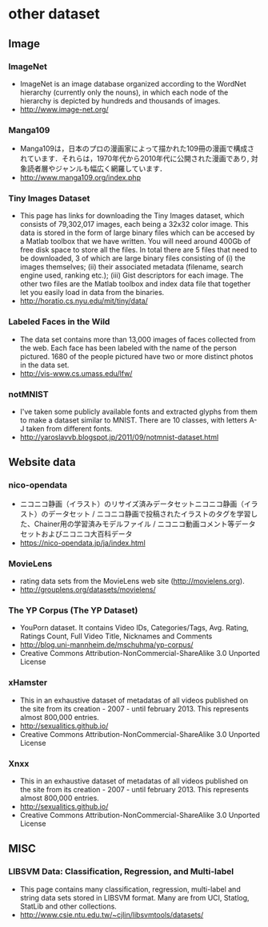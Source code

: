 # other dataset

## Image
### ImageNet
- ImageNet is an image database organized according to the WordNet hierarchy (currently only the nouns), in which each node of the hierarchy is depicted by hundreds and thousands of images.
- http://www.image-net.org/

### Manga109
- Manga109は，日本のプロの漫画家によって描かれた109冊の漫画で構成されています．それらは，1970年代から2010年代に公開された漫画であり, 対象読者層やジャンルも幅広く網羅しています．
- http://www.manga109.org/index.php

### Tiny Images Dataset
- This page has links for downloading the Tiny Images dataset, which consists of 79,302,017 images, each being a 32x32 color image. This data is stored in the form of large binary files which can be accesed by a Matlab toolbox that we have written. You will need around 400Gb of free disk space to store all the files. In total there are 5 files that need to be downloaded, 3 of which are large binary files consisting of (i) the images themselves; (ii) their associated metadata (filename, search engine used, ranking etc.); (iii) Gist descriptors for each image. The other two files are the Matlab toolbox and index data file that together let you easily load in data from the binaries. 
- http://horatio.cs.nyu.edu/mit/tiny/data/

### Labeled Faces in the Wild
- The data set contains more than 13,000 images of faces collected from the web. Each face has been labeled with the name of the person pictured. 1680 of the people pictured have two or more distinct photos in the data set.
- http://vis-www.cs.umass.edu/lfw/

### notMNIST
- I've taken some publicly available fonts and extracted glyphs from them to make a dataset similar to MNIST. There are 10 classes, with letters A-J taken from different fonts.
- http://yaroslavvb.blogspot.jp/2011/09/notmnist-dataset.html

## Website data
### nico-opendata
- ニコニコ静画（イラスト）のリサイズ済みデータセットニコニコ静画（イラスト）のデータセット / ニコニコ静画で投稿されたイラストのタグを学習した、Chainer用の学習済みモデルファイル / ニコニコ動画コメント等データセットおよびニコニコ大百科データ
- https://nico-opendata.jp/ja/index.html

### MovieLens
- rating data sets from the MovieLens web site (http://movielens.org).
- http://grouplens.org/datasets/movielens/

### The YP Corpus (The YP Dataset)
- YouPorn dataset. It contains Video IDs, Categories/Tags, Avg. Rating, Ratings Count, Full Video Title, Nicknames and Comments
- http://blog.uni-mannheim.de/mschuhma/yp-corpus/
-  Creative Commons Attribution-NonCommercial-ShareAlike 3.0 Unported License

### xHamster
- This in an exhaustive dataset of metadatas of all videos published on the site from its creation - 2007 - until february 2013. This represents almost 800,000 entries.
- http://sexualitics.github.io/
- Creative Commons Attribution-NonCommercial-ShareAlike 3.0 Unported License

### Xnxx
- This in an exhaustive dataset of metadatas of all videos published on the site from its creation - 2007 - until february 2013. This represents almost 800,000 entries.
- http://sexualitics.github.io/
- Creative Commons Attribution-NonCommercial-ShareAlike 3.0 Unported License

## MISC
### LIBSVM Data: Classification, Regression, and Multi-label
- This page contains many classification, regression, multi-label and string data sets stored in LIBSVM format. Many are from UCI, Statlog, StatLib and other collections.
- http://www.csie.ntu.edu.tw/~cjlin/libsvmtools/datasets/
